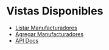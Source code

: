 # Vistas Disponibles

- [Listar Manufacturadores](http://localhost:8000/phones/manufacturers/)
- [Agregar Manufacturadores](http://localhost:8000/phones/manufacturers/get)
- [API Docs](http://localhost:8000/api/v1/swagger/)
